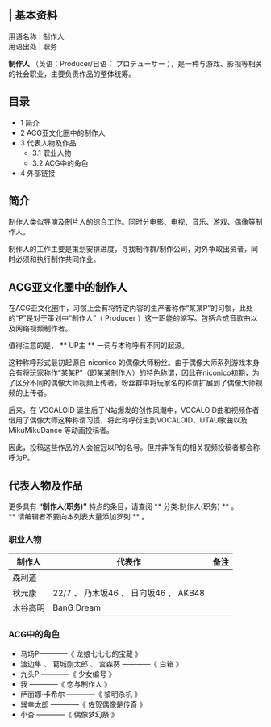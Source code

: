 |  **基本资料**  
---  
用语名称  |  制作人   
用语出处  |  职务   
  
**制作人** （英语：Producer/日语：  プロデューサー  ），是一种与游戏、影视等相关的社会职业，主要负责作品的整体统筹。

##  目录

  * 1  简介 
  * 2  ACG亚文化圈中的制作人 
  * 3  代表人物及作品 
    * 3.1  职业人物 
    * 3.2  ACG中的角色 
  * 4  外部链接 

##  简介

制作人类似导演及制片人的综合工作。同时分电影、电视、音乐、游戏、偶像等制作人。

制作人的工作主要是策划安排进度，寻找制作群/制作公司，对外争取出资者，同时必须和执行制作共同作业。

##  ACG亚文化圈中的制作人

在ACG亚文化圈中，习惯上会有将特定内容的生产者称作“某某P”的习惯，此处的“P”是对于策划中“制作人”（  Producer
）这一职能的缩写。包括合成音歌曲以及网络视频制作者。

值得注意的是， ** UP主  ** 一词与本称呼有不同的起源。

这种称呼形式最初起源自  niconico
的偶像大师粉丝。由于偶像大师系列游戏本身会有将玩家称作“某某P”（即某某制作人）的特色称谓，因此在niconico初期，为了区分不同的偶像大师视频上传者，粉丝群中将玩家名的称谓扩展到了偶像大师视频的上传者。

后来，在  VOCALOID
诞生后于N站爆发的创作风潮中，VOCALOID曲和视频作者借用了偶像大师这种称谓习惯，将此称呼衍生到VOCALOID、UTAU歌曲以及
MikuMikuDance  等动画投稿者。

因此，投稿这些作品的人会被冠以P的名号。但并非所有的相关视频投稿者都会称呼为P。

##  代表人物及作品

更多具有 **“制作人(职务)”** 特点的条目，请查阅 ** 分类:制作人(职务)  ** 。  
** 请编辑者不要向本列表大量添加罗列  ** 。

###  职业人物

|  制作人  |  代表作  |  备注   
---|---|---  
森利道  |  |   
秋元康  |  22/7  、  乃木坂46  、  日向坂46  、  AKB48  |   
木谷高明  |  BanG Dream  |   
  
###  ACG中的角色

  * 马场P————《  龙娘七七七的宝藏  》 
  * 渡边隼  、  葛城刚太郎  、  宫森葵  ————《  白箱  》 
  * 九头P  ————《  少女编号  》 
  * 我  ————《  恋与制作人  》 
  * 萨丽娜·卡希尔  ————《  黎明杀机  》 
  * 巽幸太郎  ————《  佐贺偶像是传奇  》 
  * 小杏  ————《  偶像梦幻祭  》 